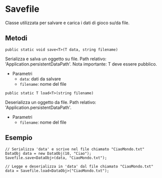 # Savefile
Classe utilizzata per salvare e carica i dati di gioco su/da file.

## Metodi
````
public static void save<T>(T data, string filename)
````
Serializza e salva un oggetto su file.
Path relativo: 'Application.persistentDataPath'.
Nota importante: T deve essere pubblico.
- Parametri
    - ```` data ````: dati da salvare
    - ```` filename ````: nome del file

````
public static T load<T>(string filename)
````
Deserializza un oggetto da file.
Path relativo: 'Application.persistentDataPath'.
- Parametri
    - ```` filename ````: nome del file

## Esempio
````
// Serializza 'data' e scrive nel file chiamato "CiaoMondo.txt"
DataObj data = new DataObj(10, "Ciao");
Savefile.save<DataObj>(data, "CiaoMondo.txt");

// Legge e deserializza in 'data' dal file chiamato "CiaoMondo.txt"
data = Savefile.load<DataObj>("CiaoMondo.txt");
````
